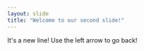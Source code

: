```yaml
---
layout: slide
title: "Welcome to our second slide!"
---
```

It's a new line!
Use the left arrow to go back!


